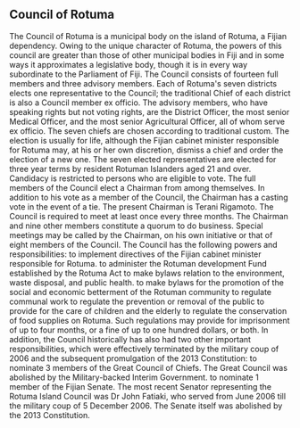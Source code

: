 ## Council of Rotuma

The Council of Rotuma is a municipal body on the island of Rotuma, a Fijian dependency. Owing to the unique character of Rotuma, the powers of this council are greater than those of other municipal bodies in Fiji and in some ways it approximates a legislative body, though it is in every way subordinate to the Parliament of Fiji.
The Council consists of fourteen full members and three advisory members. Each of Rotuma's seven districts elects one representative to the Council; the traditional Chief of each district is also a Council member ex officio. The advisory members, who have speaking rights but not voting rights, are the District Officer, the most senior Medical Officer, and the most senior Agricultural Officer, all of whom serve ex officio.
The seven chiefs are chosen according to traditional custom. The election is usually for life, although the Fijian cabinet minister responsible for Rotuma may, at his or her own discretion, dismiss a chief and order the election of a new one.
The seven elected representatives are elected for three year terms by resident Rotuman Islanders aged 21 and over. Candidacy is restricted to persons who are eligible to vote.
The full members of the Council elect a Chairman from among themselves. In addition to his vote as a member of the Council, the Chairman has a casting vote in the event of a tie. The present Chairman is Terani Rigamoto.
The Council is required to meet at least once every three months. The Chairman and nine other members constitute a quorum to do business. Special meetings may be called by the Chairman, on his own initiative or that of eight members of the Council.
The Council has the following powers and responsibilities:
to implement directives of the Fijian cabinet minister responsible for Rotuma.
to administer the Rotuman development Fund established by the Rotuma Act
to make bylaws relation to the environment, waste disposal, and public health.
to make bylaws for the promotion of the social and economic betterment of the Rotuman community
to regulate communal work
to regulate the prevention or removal of the public
to provide for the care of children and the elderly
to regulate the conservation of food supplies on Rotuma. Such regulations may provide for imprisonment of up to four months, or a fine of up to one hundred dollars, or both.
In addition, the Council historically has also had two other important responsibilities, which were effectively terminated by the military coup of 2006 and the subsequent promulgation of the 2013 Constitution:
to nominate 3 members of the Great Council of Chiefs. The Great Council was abolished by the Military-backed Interim Government.
to nominate 1 member of the Fijian Senate. The most recent Senator representing the Rotuma Island Council was Dr John Fatiaki, who served from June 2006 till the military coup of 5 December 2006. The Senate itself was abolished by the 2013 Constitution.

